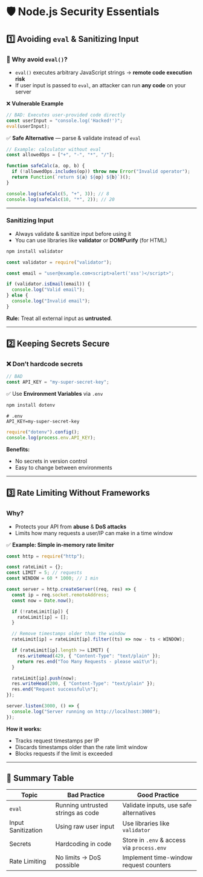 # **🛡 Node.js Security Essentials**

## **1️⃣ Avoiding `eval` & Sanitizing Input**

### 📜 Why avoid `eval()`?

- `eval()` executes arbitrary JavaScript strings → **remote code execution risk**
- If user input is passed to `eval`, an attacker can run **any code** on your server

❌ **Vulnerable Example**

```js
// BAD: Executes user-provided code directly
const userInput = "console.log('Hacked!')";
eval(userInput);
```

✅ **Safe Alternative** — parse & validate instead of `eval`

```js
// Example: calculator without eval
const allowedOps = ["+", "-", "*", "/"];

function safeCalc(a, op, b) {
  if (!allowedOps.includes(op)) throw new Error("Invalid operator");
  return Function(`return ${a} ${op} ${b}`)();
}

console.log(safeCalc(5, "+", 3)); // 8
console.log(safeCalc(10, "*", 2)); // 20
```

---

### **Sanitizing Input**

- Always validate & sanitize input before using it
- You can use libraries like **validator** or **DOMPurify** (for HTML)

```bash
npm install validator
```

```js
const validator = require("validator");

const email = "user@example.com<script>alert('xss')</script>";

if (validator.isEmail(email)) {
  console.log("Valid email");
} else {
  console.log("Invalid email");
}
```

**Rule:** Treat all external input as **untrusted**.

---

## **2️⃣ Keeping Secrets Secure**

### ❌ Don’t hardcode secrets

```js
// BAD
const API_KEY = "my-super-secret-key";
```

✅ Use **Environment Variables** via `.env`

```bash
npm install dotenv
```

```env
# .env
API_KEY=my-super-secret-key
```

```js
require("dotenv").config();
console.log(process.env.API_KEY);
```

**Benefits:**

- No secrets in version control
- Easy to change between environments

---

## **3️⃣ Rate Limiting Without Frameworks**

### Why?

- Protects your API from **abuse** & **DoS attacks**
- Limits how many requests a user/IP can make in a time window

✅ **Example: Simple in-memory rate limiter**

```js
const http = require("http");

const rateLimit = {};
const LIMIT = 5; // requests
const WINDOW = 60 * 1000; // 1 min

const server = http.createServer((req, res) => {
  const ip = req.socket.remoteAddress;
  const now = Date.now();

  if (!rateLimit[ip]) {
    rateLimit[ip] = [];
  }

  // Remove timestamps older than the window
  rateLimit[ip] = rateLimit[ip].filter((ts) => now - ts < WINDOW);

  if (rateLimit[ip].length >= LIMIT) {
    res.writeHead(429, { "Content-Type": "text/plain" });
    return res.end("Too Many Requests - please wait\n");
  }

  rateLimit[ip].push(now);
  res.writeHead(200, { "Content-Type": "text/plain" });
  res.end("Request successful\n");
});

server.listen(3000, () => {
  console.log("Server running on http://localhost:3000");
});
```

**How it works:**

- Tracks request timestamps per IP
- Discards timestamps older than the rate limit window
- Blocks requests if the limit is exceeded

---

## 📌 **Summary Table**

| Topic              | Bad Practice                      | Good Practice                              |
| ------------------ | --------------------------------- | ------------------------------------------ |
| `eval`             | Running untrusted strings as code | Validate inputs, use safe alternatives     |
| Input Sanitization | Using raw user input              | Use libraries like `validator`             |
| Secrets            | Hardcoding in code                | Store in `.env` & access via `process.env` |
| Rate Limiting      | No limits → DoS possible          | Implement time-window request counters     |

